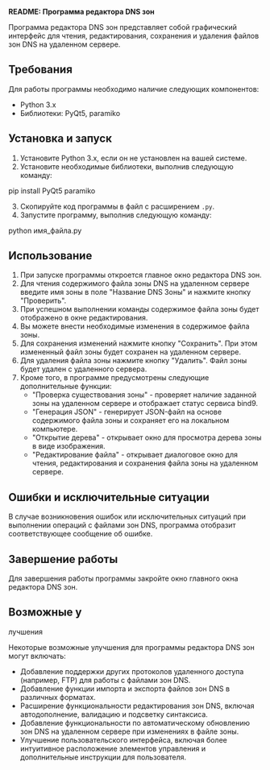 **README: Программа редактора DNS зон**

Программа редактора DNS зон представляет собой графический интерфейс для чтения, редактирования, сохранения и удаления файлов зон DNS на удаленном сервере.

## Требования

Для работы программы необходимо наличие следующих компонентов:

- Python 3.x
- Библиотеки: PyQt5, paramiko

## Установка и запуск

1. Установите Python 3.x, если он не установлен на вашей системе.
2. Установите необходимые библиотеки, выполнив следующую команду:

pip install PyQt5 paramiko

3. Скопируйте код программы в файл с расширением `.py`.
4. Запустите программу, выполнив следующую команду:

python имя_файла.py


## Использование

1. При запуске программы откроется главное окно редактора DNS зон.
2. Для чтения содержимого файла зоны DNS на удаленном сервере введите имя зоны в поле "Название DNS Зоны" и нажмите кнопку "Проверить".
3. При успешном выполнении команды содержимое файла зоны будет отображено в окне редактирования.
4. Вы можете внести необходимые изменения в содержимое файла зоны.
5. Для сохранения изменений нажмите кнопку "Сохранить". При этом измененный файл зоны будет сохранен на удаленном сервере.
6. Для удаления файла зоны нажмите кнопку "Удалить". Файл зоны будет удален с удаленного сервера.
7. Кроме того, в программе предусмотрены следующие дополнительные функции:
   - "Проверка существования зоны" - проверяет наличие заданной зоны на удаленном сервере и отображает статус сервиса bind9.
   - "Генерация JSON" - генерирует JSON-файл на основе содержимого файла зоны и сохраняет его на локальном компьютере.
   - "Открытие дерева" - открывает окно для просмотра дерева зоны в виде изображения.
   - "Редактирование файла" - открывает диалоговое окно для чтения, редактирования и сохранения файла зоны на удаленном сервере.

## Ошибки и исключительные ситуации

В случае возникновения ошибок или исключительных ситуаций при выполнении операций с файлами зон DNS, программа отобразит соответствующее сообщение об ошибке.

## Завершение работы

Для завершения работы программы закройте окно главного окна редактора DNS зон.

## Возможные у

лучшения

Некоторые возможные улучшения для программы редактора DNS зон могут включать:

- Добавление поддержки других протоколов удаленного доступа (например, FTP) для работы с файлами зон DNS.
- Добавление функции импорта и экспорта файлов зон DNS в различных форматах.
- Расширение функциональности редактирования зон DNS, включая автодополнение, валидацию и подсветку синтаксиса.
- Добавление функциональности по автоматическому обновлению зон DNS на удаленном сервере при изменениях в файле зоны.
- Улучшение пользовательского интерфейса, включая более интуитивное расположение элементов управления и дополнительные инструкции для пользователя.
